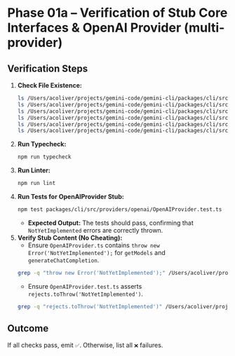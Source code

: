 # Phase 01a – Verification of Stub Core Interfaces & OpenAI Provider (multi-provider)

## Verification Steps

1.  **Check File Existence:**
    ```bash
    ls /Users/acoliver/projects/gemini-code/gemini-cli/packages/cli/src/providers/IProvider.ts
    ls /Users/acoliver/projects/gemini-code/gemini-cli/packages/cli/src/providers/IModel.ts
    ls /Users/acoliver/projects/gemini-code/gemini-cli/packages/cli/src/providers/ITool.ts
    ls /Users/acoliver/projects/gemini-code/gemini-cli/packages/cli/src/providers/IMessage.ts
    ls /Users/acoliver/projects/gemini-code/gemini-cli/packages/cli/src/providers/openai/OpenAIProvider.ts
    ls /Users/acoliver/projects/gemini-code/gemini-cli/packages/cli/src/providers/openai/OpenAIProvider.test.ts
    ```
2.  **Run Typecheck:**
    ```bash
    npm run typecheck
    ```
3.  **Run Linter:**
    ```bash
    npm run lint
    ```
4.  **Run Tests for OpenAIProvider Stub:**
    ```bash
    npm test packages/cli/src/providers/openai/OpenAIProvider.test.ts
    ```
    - **Expected Output:** The tests should pass, confirming that `NotYetImplemented` errors are correctly thrown.
5.  **Verify Stub Content (No Cheating):**
    - Ensure `OpenAIProvider.ts` contains `throw new Error('NotYetImplemented');` for `getModels` and `generateChatCompletion`.
    ```bash
    grep -q "throw new Error('NotYetImplemented');" /Users/acoliver/projects/gemini-code/gemini-cli/packages/cli/src/providers/openai/OpenAIProvider.ts
    ```
    - Ensure `OpenAIProvider.test.ts` asserts `rejects.toThrow('NotYetImplemented')`.
    ```bash
    grep -q "rejects.toThrow('NotYetImplemented')" /Users/acoliver/projects/gemini-code/gemini-cli/packages/cli/src/providers/openai/OpenAIProvider.test.ts
    ```

## Outcome

If all checks pass, emit `✅`. Otherwise, list all `❌` failures.
